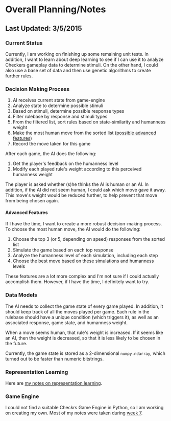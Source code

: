 # Overall Planning/Notes

## Last Updated: 3/5/2015

### Current Status

Currently, I am working on finishing up some remaining unit tests.
In addition, I want to learn about deep learning to see if I can use it to analyze Checkers gameplay data to determine stimuli.
On the other hand, I could also use a base set of data and then use genetic algorithms to create further rules.

### Decision Making Process

1. AI receives current state from game-engine
2. Analyze state to determine possible stimuli
3. Based on stimuli, determine possible response types
4. Filter rulebase by response and stimuli types
5. From the filtered list, sort rules based on state-similarity and humanness weight
6. Make the most human move from the sorted list ([possible advanced features](#advanced-features))
7. Record the move taken for this game

After each game, the AI does the following:

1. Get the player's feedback on the humanness level
2. Modify each played rule's weight according to this perceived humanness weight

The player is asked whether (s)he thinks the AI is human or an AI. In addition, if the AI did not seem human, I could ask which move gave it away. This move's weight would be reduced further, to help prevent that move from being chosen again.

#### Advanced Features
If I have the time, I want to create a more robust decision-making process. To choose the most human move, the AI would do the following:

1. Choose the top 3 (or 5, depending on speed) responses from the sorted list
2. Simulate the game based on each top response
3. Analyze the humanness level of each simulation, including each step
4. Choose the best move based on these simulations and humanness levels

These features are a lot more complex and I'm not sure if I could actually accomplish them. However, if I have the time, I definitely want to try.

### Data Models
The AI needs to collect the game state of every game played. In addition, it should keep track of all the moves played per game.
Each rule in the rulebase should have a unique condition (which triggers it), as well as an associated response, game state, and humanness weight.

When a move seems human, that rule's weight is increased. If it seems like an AI, then the weight is decreased, so that it is less likely to be chosen in the future.

Currently, the game state is stored as a 2-dimensional `numpy.ndarray`, which turned out to be faster than numeric bitstrings.

### Representation Learning
Here are [my notes on representation learning](representation-learning.md).

### Game Engine
I could not find a suitable Checkrs Game Engine in Python, so I am working on creating my own. Most of my notes were taken during [week 7](week-7.md).
